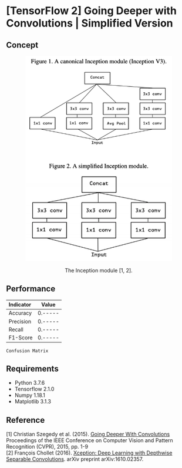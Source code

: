 [TensorFlow 2] Going Deeper with Convolutions | Simplified Version
=====

## Concept
<div align="center">
  <img src="./figures/inception.png" width="400">  
  <p> The Inception module [1, 2].</p>
</div>

## Performance

|Indicator|Value|
|:---|:---:|
|Accuracy|0.-----|
|Precision|0.-----|
|Recall|0.-----|
|F1-Score|0.-----|

```
Confusion Matrix
```

## Requirements
* Python 3.7.6  
* Tensorflow 2.1.0  
* Numpy 1.18.1  
* Matplotlib 3.1.3  

## Reference
[1] Christian Szegedy et al. (2015). <a href="https://www.cv-foundation.org/openaccess/content_cvpr_2015/html/Szegedy_Going_Deeper_With_2015_CVPR_paper.html">Going Deeper With Convolutions</a> Proceedings of the IEEE Conference on Computer Vision and Pattern Recognition (CVPR), 2015, pp. 1-9  
[2] François Chollet (2016). <a href="https://arxiv.org/abs/1610.02357">Xception: Deep Learning with Depthwise Separable Convolutions</a>. arXiv preprint arXiv:1610.02357.
